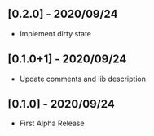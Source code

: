 ## [0.2.0] - 2020/09/24

* Implement dirty state

## [0.1.0+1] - 2020/09/24

* Update comments and lib description

## [0.1.0] - 2020/09/24

* First Alpha Release
